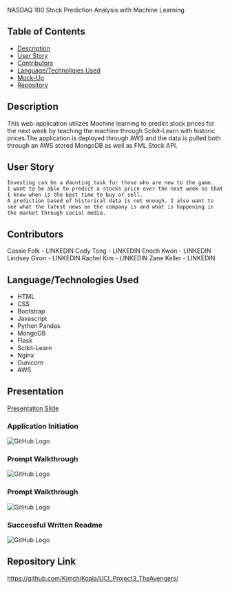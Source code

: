  NASDAQ 100 Stock Prediction Analysis with Machine Learning 

## Table of Contents
  * [Description](#Description)
  * [User Story](#User-Story)
  * [Contributors](#Contributors)
  * [Language/Technoligies Used](#Language/Technologies-Used)
  * [Mock-Up](#Mock-Up)    
  * [Repository](#Repository-Link)


## Description 
This web-application utilizes Machine learning to predict stock prices for the next week by teaching the machine through Scikit-Learn with historic prices.The application is deployed through AWS and the data is pulled both through an AWS stored MongoDB as well as FML Stock API.  

## User Story
```
Investing can be a daunting task for those who are new to the game.
I want to be able to predict a stocks price over the next week so that I know when is the best time to buy or sell.
A prediction based of historical data is not enough. I also want to see what the latest news on the company is and what is happening in the market through social media. 
```

## Contributors
Cassie Folk - LINKEDIN
Cody Tong - LINKEDIN
Enoch Kwon - LINKEDIN
Lindsey Giron - LINKEDIN
Rachel Kim - LINKEDIN
Zane Keller - LINKEDIN


## Language/Technologies Used
* HTML
* CSS
* Bootstrap
* Javascript
* Python Pandas
* MongoDB
* Flask
* Scikit-Learn
* Nginx
* Gunicorn
* AWS 


## Presentation 
[Presentation Slide](https://docs.google.com/presentation/d/1hKnQ9tkGpCanTi4W3dku7xdHz-cAuIe4QOjKIm6JjrU/edit#slide=id.gc2d595b5a4_1_98)

### Application Initiation
![GitHub Logo](Images/node-index.PNG)

### Prompt Walkthrough
![GitHub Logo](Images/first-3-questions.PNG)

### Prompt Walkthrough
![GitHub Logo](Images/last-questions.PNG)

### Successful Written Readme
![GitHub Logo](Images/readme-generated.PNG)


## Repository Link
https://github.com/KimchiKoala/UCI_Project3_TheAvengers/
